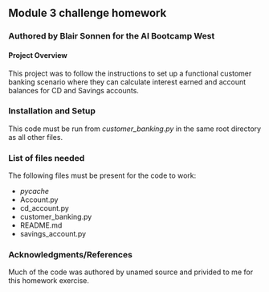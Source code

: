 ## Module 3 challenge homework

### Authored by Blair Sonnen for the AI Bootcamp West 


#### Project Overview

This project was to follow the instructions to set up a functional customer banking scenario where they can calculate interest earned and account balances for CD and Savings accounts.

### Installation and Setup

This code must be run from *customer_banking.py* in the same root directory as all other files.

### List of files needed

The following files must be present for the code to work:

* _pycache_
* Account.py	
* cd_account.py
* customer_banking.py
* README.md		
* savings_account.py

### Acknowledgments/References

Much of the code was authored by unamed source and privided to me for this homework exercise. 
